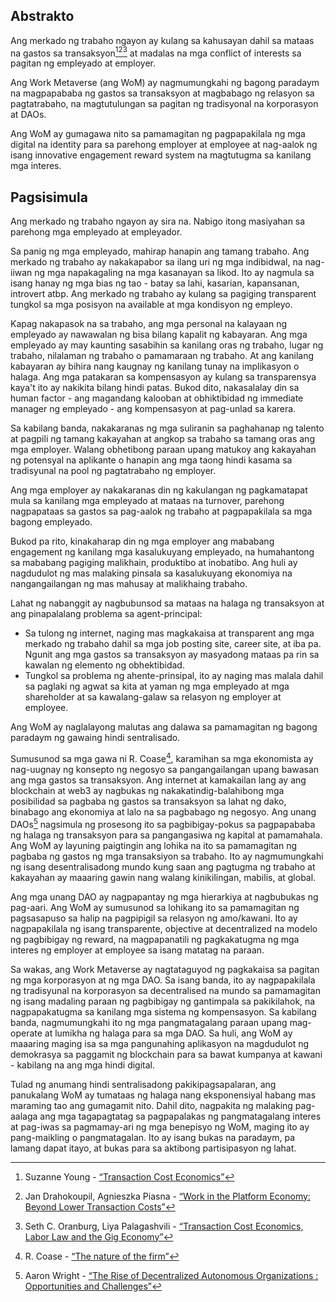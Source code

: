

## Abstrakto

Ang merkado ng trabaho ngayon ay kulang sa kahusayan dahil sa mataas na gastos sa transaksyon[^1][^2][^3] at madalas na mga conflict of interests sa pagitan ng empleyado at employer.

Ang Work Metaverse (ang WoM) ay nagmumungkahi ng bagong paradaym na magpapababa ng gastos sa transaksyon at magbabago ng relasyon sa pagtatrabaho, na magtutulungan sa pagitan ng tradisyonal na korporasyon at DAOs.

Ang WoM ay gumagawa nito sa pamamagitan ng pagpapakilala ng mga digital na identity para sa parehong employer at employee at nag-aalok ng isang innovative engagement reward system na magtutugma sa kanilang mga interes.

## Pagsisimula

Ang merkado ng trabaho ngayon ay sira na. Nabigo itong masiyahan sa parehong mga empleyado at empleyador.

Sa panig ng mga empleyado, mahirap hanapin ang tamang trabaho. Ang merkado ng trabaho ay nakakapabor sa ilang uri ng mga indibidwal, na nag-iiwan ng mga napakagaling na mga kasanayan sa likod. Ito ay nagmula sa isang hanay ng mga bias ng tao - batay sa lahi, kasarian, kapansanan, introvert atbp. Ang merkado ng trabaho ay kulang sa pagiging transparent tungkol sa mga posisyon na available at mga kondisyon ng empleyo.

Kapag nakapasok na sa trabaho, ang mga personal na kalayaan ng empleyado ay nawawalan ng bisa bilang kapalit ng kabayaran. Ang mga empleyado ay may kaunting sasabihin sa kanilang oras ng trabaho, lugar ng trabaho, nilalaman ng trabaho o pamamaraan ng trabaho. At ang kanilang kabayaran ay bihira nang kaugnay ng kanilang tunay na implikasyon o halaga. Ang mga patakaran sa kompensasyon ay kulang sa transparensya kaya't ito ay nakikita bilang hindi patas. Bukod dito, nakasalalay din sa human factor - ang magandang kalooban at obhiktibidad ng immediate manager ng empleyado - ang kompensasyon at pag-unlad sa karera.

Sa kabilang banda, nakakaranas ng mga suliranin sa paghahanap ng talento at pagpili ng tamang kakayahan at angkop sa trabaho sa tamang oras ang mga employer. Walang obhetibong paraan upang matukoy ang kakayahan ng potensyal na aplikante o hanapin ang mga taong hindi kasama sa tradisyunal na pool ng pagtatrabaho ng employer.

Ang mga employer ay nakakaranas din ng kakulangan ng pagkamatapat mula sa kanilang mga empleyado at mataas na turnover, parehong nagpapataas sa gastos sa pag-aalok ng trabaho at pagpapakilala sa mga bagong empleyado.

Bukod pa rito, kinakaharap din ng mga employer ang mababang engagement ng kanilang mga kasalukuyang empleyado, na humahantong sa mababang pagiging malikhain, produktibo at inobatibo. Ang huli ay nagdudulot ng mas malaking pinsala sa kasalukuyang ekonomiya na nangangailangan ng mas mahusay at malikhaing trabaho.

Lahat ng nabanggit ay nagbubunsod sa mataas na halaga ng transaksyon at ang pinapalalang problema sa agent-principal:

- Sa tulong ng internet, naging mas magkakaisa at transparent ang mga merkado ng trabaho dahil sa mga job posting site, career site, at iba pa. Ngunit ang mga gastos sa transaksyon ay masyadong mataas pa rin sa kawalan ng elemento ng obhektibidad.
- Tungkol sa problema ng ahente-prinsipal, ito ay naging mas malala dahil sa paglaki ng agwat sa kita at yaman ng mga empleyado at mga shareholder at sa kawalang-galaw sa relasyon ng employer at employee.

Ang WoM ay naglalayong malutas ang dalawa sa pamamagitan ng bagong paradaym ng gawaing hindi sentralisado.

Sumusunod sa mga gawa ni R. Coase[^5], karamihan sa mga ekonomista ay nag-uugnay ng konsepto ng negosyo sa pangangailangan upang bawasan ang mga gastos sa transaksyon. Ang internet at kamakailan lang ay ang blockchain at web3 ay nagbukas ng nakakatindig-balahibong mga posibilidad sa pagbaba ng gastos sa transaksyon sa lahat ng dako, binabago ang ekonomiya at lalo na sa pagbabago ng negosyo. Ang unang DAOs[^6] nagsimula ng prosesong ito sa pagbibigay-pokus sa pagpapababa ng halaga ng transaksyon para sa pangangasiwa ng kapital at pamamahala. Ang WoM ay layuning paigtingin ang lohika na ito sa pamamagitan ng pagbaba ng gastos ng mga transaksiyon sa trabaho. Ito ay nagmumungkahi ng isang desentralisadong mundo kung saan ang pagtugma ng trabaho at kakayahan ay maaaring gawin nang walang kinikilingan, mabilis, at global.

Ang mga unang DAO ay nagpapantay ng mga hierarkiya at nagbubukas ng pag-aari. Ang WoM ay sumusunod sa lohikang ito sa pamamagitan ng pagsasapuso sa halip na pagpipigil sa relasyon ng amo/kawani. Ito ay nagpapakilala ng isang transparente, objective at decentralized na modelo ng pagbibigay ng reward, na magpapanatili ng pagkakatugma ng mga interes ng employer at employee sa isang matatag na paraan.

Sa wakas, ang Work Metaverse ay nagtataguyod ng pagkakaisa sa pagitan ng mga korporasyon at ng mga DAO. Sa isang banda, ito ay nagpapakilala ng tradisyunal na korporasyon sa decentralised na mundo sa pamamagitan ng isang madaling paraan ng pagbibigay ng gantimpala sa pakikilahok, na nagpapakatugma sa kanilang mga sistema ng kompensasyon. Sa kabilang banda, nagmumungkahi ito ng mga pangmatagalang paraan upang mag-operate at lumikha ng halaga para sa mga DAO. Sa huli, ang WoM ay maaaring maging isa sa mga pangunahing aplikasyon na magdudulot ng demokrasya sa paggamit ng blockchain para sa bawat kumpanya at kawani - kabilang na ang mga hindi digital.

Tulad ng anumang hindi sentralisadong pakikipagsapalaran, ang panukalang WoM ay tumataas ng halaga nang eksponensiyal habang mas maraming tao ang gumagamit nito. Dahil dito, nagpakita ng malaking pag-aalaga ang mga tagapagtatag sa pagpapalakas ng pangmatagalang interes at pag-iwas sa pagmamay-ari ng mga benepisyo ng WoM, maging ito ay pang-maikling o pangmatagalan. Ito ay isang bukas na paradaym, pa lamang dapat itayo, at bukas para sa aktibong partisipasyon ng lahat.


[^1]: Suzanne Young - [“Transaction Cost Economics”](https://www.academia.edu/24703426/Transaction_Cost_Economics)
[^2]: Jan Drahokoupil, Agnieszka Piasna - [“Work in the Platform Economy: Beyond Lower Transaction Costs”](https://www.intereconomics.eu/contents/year/2017/number/6/article/work-in-the-platform-economy-beyond-lower-transaction-costs.html)
[^3]: Seth C. Oranburg, Liya Palagashvili - [“Transaction Cost Economics, Labor Law and the Gig Economy”](https://dsc.duq.edu/cgi/viewcontent.cgi?article=1115&context=law-faculty-scholarship)
[^4]: Michael C. Jensen, William H. Meckling - [“Theory of the Firm : Managerial Behavior, Agency Costs and Ownership Structure”](https://www.sfu.ca/~wainwrig/Econ400/jensen-meckling.pdf)
[^5]: R. Coase - [“The nature of the firm”](http://econdse.org/wp-content/uploads/2014/09/firm-coase.pdf)
[^6]: Aaron Wright - [“The Rise of Decentralized Autonomous Organizations : Opportunities and Challenges”](https://stanford-jblp.pubpub.org/pub/rise-of-daos/release/1)


